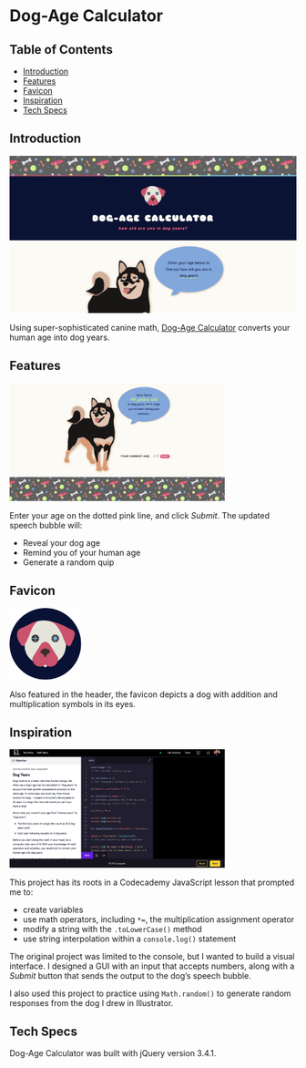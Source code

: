 # Dog-Age Calculator

## Table of Contents
 + [Introduction](#introduction)
 + [Features](#features)
 + [Favicon](#favicon)
 + [Inspiration](#inspiration)
 + [Tech Specs](#tech-specs)

## Introduction

 ![Homepage screenshot](images/read-me/homepage.png "Homepage screenshot") 

 Using super-sophisticated canine math, [Dog-Age Calculator](https://cassiopeian.github.io/dog-age-calculator/) converts your human age into dog years.

## Features

 <img src="images/read-me/example-age.png" style="width: 75%">

 Enter your age on the dotted pink line, and click *Submit*. The updated speech bubble will: 
 + Reveal your dog age
 + Remind you of your human age
 + Generate a random quip

## Favicon 

 <img src="images/logo-dog-age-calculator-01.svg" style="width: 25%">

 Also featured in the header, the favicon depicts a dog with addition and multiplication symbols in its eyes.

## Inspiration

 <img src="images/read-me/cc-dog-years.png" style="width: 75%">

 This project has its roots in a Codecademy JavaScript lesson that prompted me to:
 + create variables
 + use math operators, including `*=`, the multiplication assignment operator 
 + modify a string with the `.toLowerCase()` method
 + use string interpolation within a `console.log()` statement
 
 The original project was limited to the console, but I wanted to build a visual interface. I designed a GUI with an input that accepts numbers, along with a *Submit* button that sends the output to the dog’s speech bubble.  

 I also used this project to practice using `Math.random()` to generate random responses from the dog I drew in Illustrator.

## Tech Specs

 Dog-Age Calculator was built with jQuery version 3.4.1.